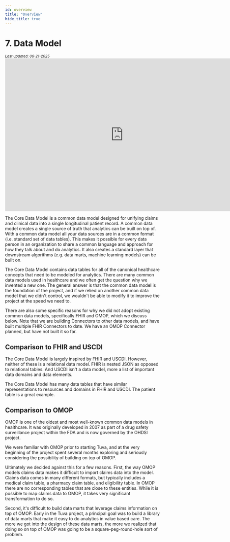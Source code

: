 ```yaml
---
id: overview
title: "Overview"
hide_title: true
---
```


# 7. Data Model 
<div style={{ marginTop: "-2rem", marginBottom: "1.5rem" }}>
  <small><em>Last updated: 06-21-2025</em></small>
</div>

<iframe width="768" height="496" src="https://miro.com/app/live-embed/uXjVJaWV26M=/?focusWidget=3458764635647841328&embedMode=view_only_without_ui&embedId=559267041011" frameborder="0" scrolling="no" allow="fullscreen; clipboard-read; clipboard-write" allowfullscreen></iframe>

The Core Data Model is a common data model designed for unifying claims and clinical data into a single longitudinal patient record.  A common data model creates a single source of truth that analytics can be built on top of.  With a common data model all your data sources are in a common format (i.e. standard set of data tables).  This makes it possible for every data person in an organization to share a common language and approach for how they talk about and do analytics.  It also creates a standard layer that downstream algorithms (e.g. data marts, machine learning models) can be built on.

The Core Data Model contains data tables for all of the canonical healthcare concepts that need to be modeled for analytics.  There are many common data models used in healthcare and we often get the question why we invented a new one.  The general answer is that the common data model is the foundation of the project, and if we relied on another common data model that we didn't control, we wouldn't be able to modify it to improve the project at the speed we need to.

There are also some specific reasons for why we did not adopt existing common data models, specifically FHIR and OMOP, which we discuss below.  Note that we are building Connectors to other data models, and have built multiple FHIR Connectors to date.  We have an OMOP Connector planned, but have not built it so far.

## Comparison to FHIR and USCDI

The Core Data Model is largely inspired by FHIR and USCDI.  However, neither of these is a relational data model.  FHIR is nested JSON as opposed to relational tables.  And USCDI isn't a data model, more a list of important data domains and data elements.

The Core Data Model has many data tables that have similar representations to resources and domains in FHIR and USCDI.  The patient table is a great example.

## Comparison to OMOP

OMOP is one of the oldest and most well-known common data models in healthcare.  It was originally developed in 2007 as part of a drug safety surveillance project within the FDA and is now governed by the OHDSI project.  

We were familiar with OMOP prior to starting Tuva, and at the very beginning of the project spent several months exploring and seriously considering the possibility of building on top of OMOP.

Ultimately we decided against this for a few reasons.  First, the way OMOP models claims data makes it difficult to import claims data into the model.  Claims data comes in many different formats, but typically includes a medical claim table, a pharmacy claim table, and eligibility table.  In OMOP there are no corresponding tables that are close to these entities.  While it is possible to map claims data to OMOP, it takes very significant transformation to do so.

Second, it's difficult to build data marts that leverage claims information on top of OMOP.  Early in the Tuva project, a principal goal was to build a library of data marts that make it easy to do analytics in value based care.  The more we got into the design of these data marts, the more we realized that doing so on top of OMOP was going to be a square-peg-round-hole sort of problem.





